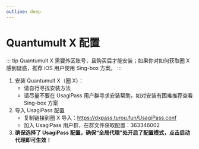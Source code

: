```yaml
---
outline: deep
---
```


# Quantumult X 配置

::: tip
Quantumult X 需要外区账号，且购买后才能安装；如果你对如何获取圈 X 感到疑惑，推荐 iOS 用户使用 Sing-box 方案。
:::

1. 安装 Quantumult X（圈 X）：
    - 请自行寻找安装方法
    - 请尽量不要在 UsagiPass 用户群寻求安装帮助，如对安装有困难推荐查看 Sing-box 方案
2. 导入 UsagiPass 配置
    - 复制链接到圈 X 导入：https://dxpass.turou.fun/UsagiPass.conf
    - 加入 UsagiPass 用户群，在群文件获取配置：363346002
3. **确保选择了 UsagiPass 配置，确保“全局代理”处开启了配置模式，点击启动代理即可生效！**